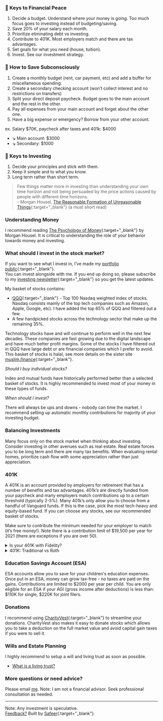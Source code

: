 ### :key: Keys to Financial Peace

1. Decide a budget. Understand where your money is going. Too much focus goes to investing instead of budgeting/saving.
2. Save 20% of your salary each month.
3. Prioritize eliminating debt vs investing. 
4. Contribute to 401K. Most employers match and there are tax advantages. 
5. Set goals for what you need (house, tuition).
6. Invest. See our investment strategy. 

### :key: How to Save Subconsciously
1. Create a monthly budget (rent, car payment, etc) and add a buffer for miscellaneous spending. 
2. Create a secondary checking account (won’t collect interest and no restrictions on transfers)
3. Split your direct deposit paycheck. Budget goes to the main account and the rest in the other. 
4. Pay all expenses from your main account and forget about the other one. 
5. Have a big expense or emergency? Borrow from your other account.  

ex. Salary $70K, paycheck after taxes and 401k: $4000

* :arrow_lower_right: Main account: $3000
* :arrow_lower_right: Secondary: $1000

### :key: Keys to Investing
1. Decide your principles and stick with them.
2. Keep it simple and to what you know.
3. Long term rather than short term.

> Few things matter more in investing than understanding your own time horizon and not being persuaded by the price actions caused by people with different time horizons.
<br>- Morgan Housel, [The Reasonable Formation of Unreasonable Things](https://www.collaborativefund.com/uploads/Collaborative%20Fund%20Bubbles.pdf){:target="_blank"} (a must short read)

### Understanding Money
I recommend reading [The Psychology of Money](https://www.amazon.com/Psychology-Money-Timeless-lessons-happiness/dp/0857197681){:target="_blank"} by Morgan Housel. It is critical to understanding the role of your behavior towards money and investing. 

### What should I invest in the stock market?

If you want to see what I invest in, I’ve made my [portfolio public](https://m1.finance/J7_iBzUQVGEA){:target="_blank"}.<br>
You can invest alongside with me. If you end up doing so, please subscribe to my [investing newsletter](https://safeer.substack.com/subscribe){:target="_blank"} so you get the latest updates.

My basket of stocks contains: 
- [QQQ](https://www.morningstar.com/etfs/xnas/qqq/quote.html){:target="_blank"} - Top 100 Nasdaq weighted index of stocks. Nasdaq consists mainly of the top tech companies such as Amazon, Apple, Google, etc). I have added the top 65% of QQQ and filtered out a few. 
- A few handpicked stocks across the technology sector that make up the remaining 35%.

Technology stocks have and will continue to perform well in the next few decades. These companies are fast growing due to the digital landscape and have much better profit margins. Some of the stocks I have filtered out in QQQ have large debt or are financial companies which I prefer to avoid. This basket of stocks is halal, see more details on the sister site [muslim.finance](https://muslim.finance){:target="_blank"}. 

*Should I buy individual stocks?*

Index and mutual funds have historically performed better than a selected basket of stocks. It is highly recommended to invest most of your money in these types of funds.

*When should I invest?*

There will always be ups and downs - nobody can time the market. I recommend setting up automatic monthly contributions for majority of your investing budget. 

### Balancing Investments
Many focus only on the stock market when thinking about investing. Consider investing in other avenues such as real estate. Real estate forces you to be long term and there are many tax benefits. When evaluating rental homes, prioritize cash flow with some appreciation rather than just appreciation. 

### 401K
A 401K is an account provided by employers for retirement that has a number of benefits and tax advantages. 401k’s are directly funded from your paycheck and many employers match contributions up to a certain threshold (typically 2-5%). Many 401k’s only allow you to choose from a handful of Vanguard funds. If this is the case, pick the most tech-heavy and equity-based fund. If you can choose any stocks, see our recommended basket of stocks. 

Make sure to contribute the minimum needed for your employer to match (it’s free money!). Note there is a contribution limit of $19,500 per year for 2021 (there are exceptions if you are over 50). 

<details>
<summary>Is your 401K with Fidelity?</summary>
<br>
Fidelity 401K's are more flexibile in allowing you to choose your investments depending on your employer's plan. Fidelity allows you to create a BrokerageLink account associated with your 401K allowing you to invest in mutual funds and stocks beyond the basic target funds typically offered.  
<br>
</details>

<details>
<summary>401K: Traditional vs Roth</summary>
<br>
There are two types of 401k: Traditional (pre-tax contributions) and Roth (post-tax contributions). Contributions to a traditional 401k can be deducted from your gross income in that year. However, you will need pay income tax when withdrawing at retirement. With a Roth 401K, tax is deducted upfront since you are contributing post-tax dollars. Roth 401k is great for young professionals as you will probably be earning more and in a higher tax bracket.
<br><br>
If your employer offers both, consider splitting contributions to both. 
<br><br>
You can also individually open a Roth IRA but there are heavy limitations in terms of contribution amounts and how much you earn ($208K married, $140K single adjusted gross income).
</details>

### Education Savings Account (ESA)
ESA accounts allow you to save for your children's education expenses. Once put in an ESA, money can grow tax-free - no taxes are paid on the gains. Contributions are limited to $2000 per year per child. You are only eligible for an ESA if your AGI (gross income after deductions) is less than: $110K for single, $220K for joint filers.

### Donations

I recommend using [CharityVest](http://charityvest.org){:target="_blank"} to streamline your donations. CharityVest also makes it easy to donate stocks which allows you to take a deduction on the full market value and avoid capital gain taxes if you were to sell it. 

### Wills and Estate Planning
I highly recommend to setup a will and living trust as soon as possible. 
- [What is a living trust?](https://www.daveramsey.com/blog/what-is-a-living-trust)

### More questions or need advice?
Please email [me](mailto:info@101.finance). Note: I am not a financial advisor. Seek professional consultation as needed. 

---
Note: Any investment is speculative. 
<br>
[Feedback?](mailto:info@101.finance) Built by [Safeer](https://www.linkedin.com/in/safeerm){:target="_blank"}.
<script async src="https://platform.twitter.com/widgets.js" charset="utf-8"></script>

